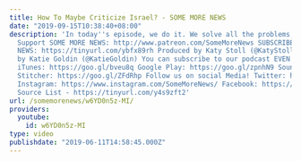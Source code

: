 ```yaml
---
title: How To Maybe Criticize Israel? - SOME MORE NEWS
date: "2019-09-15T10:38:40+08:00"
description: 'In today''s episode, we do it. We solve all the problems, you guys.
  Support SOME MORE NEWS: http://www.patreon.com/SomeMoreNews SUBSCRIBE to SOME MORE
  NEWS: https://tinyurl.com/ybfx89rh Produced by Katy Stoll (@KatyStoll). Written
  by Katie Goldin (@KatieGoldin) You can subscribe to our podcast EVEN MORE NEWS here:
  iTunes: https://goo.gl/bveu8q Google Play: https://goo.gl/zpnhN9 Soundcloud: https://goo.gl/xMHZYT
  Stitcher: https://goo.gl/ZFdRhp Follow us on social Media! Twitter: https://twitter.com/SomeMoreNews
  Instagram: https://www.instagram.com/SomeMoreNews/ Facebook: https://www.facebook.com/SomeMoreNews/
  Source List - https://tinyurl.com/y4s9zft2'
url: /somemorenews/w6YD0n5z-MI/
providers:
  youtube:
    id: w6YD0n5z-MI
type: video
publishdate: "2019-06-11T14:58:45.000Z"
---
```

